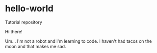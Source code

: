 # hello-world
Tutorial repository

Hi there!

Um... I'm not a robot and I'm learning to code.
I haven't had tacos on the moon and that makes me sad.
